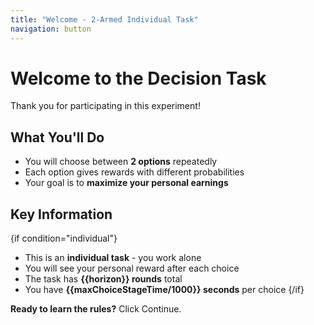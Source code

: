 ```yaml
---
title: "Welcome - 2-Armed Individual Task"
navigation: button
---
```


# Welcome to the Decision Task

Thank you for participating in this experiment!

## What You'll Do
- You will choose between **2 options** repeatedly  
- Each option gives rewards with different probabilities
- Your goal is to **maximize your personal earnings**

## Key Information
{if condition="individual"}
- This is an **individual task** - you work alone
- You will see your personal reward after each choice
- The task has **{{horizon}} rounds** total
- You have **{{maxChoiceStageTime/1000}} seconds** per choice
{/if}

**Ready to learn the rules?** Click Continue.